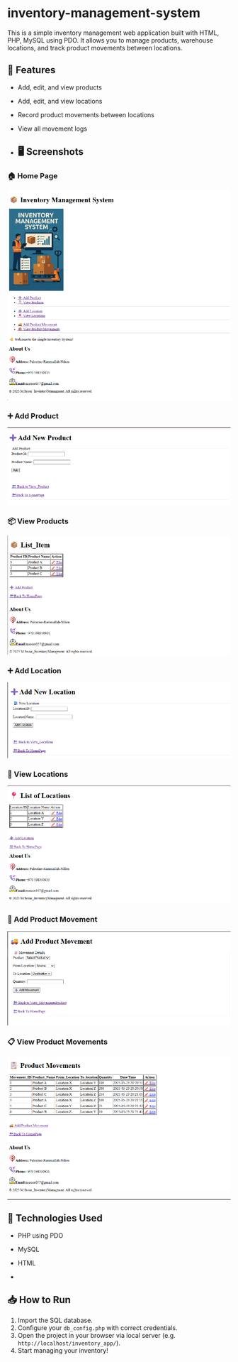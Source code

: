 # inventory-management-system
This is a simple inventory management web application built with HTML, PHP, MySQL using PDO. It allows you to manage products, warehouse locations, and track product movements between locations.


## 🚀 Features

- Add, edit, and view products
- Add, edit, and view locations
- Record product movements between locations
- View all movement logs

- ## 🖥️ Screenshots

### 🏠 Home Page
![Home Page](screenshots/HomePage.png)

### ➕ Add Product
![Add Product](screenshots/add_product.png)

### 📦 View Products
![View Products](screenshots/view_products.png)

### ➕ Add Location
![Add Location](screenshots/add_location.png)

### 🏬 View Locations
![View Locations](screenshots/view_locations.png)

### 🚚 Add Product Movement
![Add Product Movements](screenshots/add_product_movements.png)

### 📋 View Product Movements
![View Product Movements](screenshots/view_products_movements.png)

---

## 🧪 Technologies Used

- PHP using PDO
- MySQL
- HTML

- 
## 📥 How to Run

1. Import the SQL database.
2. Configure your `db_config.php` with correct credentials.
3. Open the project in your browser via local server (e.g. `http://localhost/inventory_app/`).
4. Start managing your inventory!




